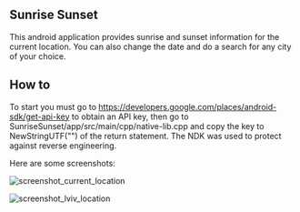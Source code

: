 ## Sunrise Sunset

This android application provides sunrise and sunset information for the current location. You can also change the date and do a search for any city of your choice.

## How to

To start you must go to https://developers.google.com/places/android-sdk/get-api-key to obtain an API key, then go to SunriseSunset/app/src/main/cpp/native-lib.cpp and copy the key to NewStringUTF("") of the return statement. The NDK was used to protect against reverse engineering.

Here are some screenshots:

![screenshot_current_location](https://user-images.githubusercontent.com/6454932/61153948-70ec7c00-a4f5-11e9-95c4-6fa0b0ca84f7.png)

![screenshot_lviv_location](https://user-images.githubusercontent.com/6454932/61153950-734ed600-a4f5-11e9-98a7-7c2b01c50a38.png)
